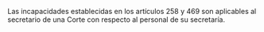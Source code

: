 Las incapacidades establecidas en los artículos 258 y 469 son aplicables al secretario de una Corte con respecto al personal de su secretaría.